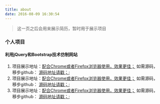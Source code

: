 ```yaml
---
title: about
date: 2016-08-09 16:30:54
---
```



> 这一页之后会用来展示简历，暂时用于展示项目


### 个人项目
#### 利用jQuery和Bootstrap技术仿制网站
1. 项目展示地址：[配合Chrome或者Firefox浏览器使用，效果更佳；](http://codepen.io/Leon-Zhao/full/NAELxR/)
如需源码，移步github： [源码地址请戳；](https://github.com/Detachment/Projects-powered-by-Bootstrap);
2. 项目展示地址：[配合Chrome或者Firefox浏览器使用，效果更佳；](http://codepen.io/Leon-Zhao/full/EyGqpZ/)
如需源码，移步github： [源码地址请戳；](https://github.com/Detachment/Projects-powered-by-Bootstrap);
3. 项目展示地址：[配合Chrome或者Firefox浏览器使用，效果更佳；](http://codepen.io/Leon-Zhao/full/mEgzNP/)
如需源码，移步github： [源码地址请戳；](https://github.com/Detachment/Projects-powered-by-Bootstrap);
